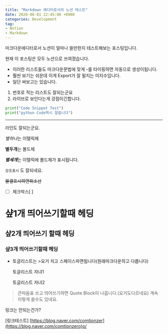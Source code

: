 ```yaml
---
title: "Markdown 에디터로서의 노션 테스트"
date: 2020-06-01 22:45:00 +0900
categories: Development
tag: 
- Notion
- Markdown 
---
```




마크다운에디터로서 노션이 얼마나 쓸만한지 테스트해보는 포스팅입니다.

현재 이 포스팅은 모두 노션으로 쓰여졌습니다.

- 이러한 리스트들도 마크다운문법에 맞게 -를 타이핑하면 자동으로 생성이됩니다.
- 훨씬 보기는 쉬운데 이게 Export가 잘 될지는 미지수입니다.
- 일단 써보고는 있습니다.

1. 번호로 적는 리스트도 잘되는군요
2. 라이브로 보인다는게 강점이긴합니다. 

```python
print("Code Snippet Test")
print("python Code역시 잘됩니다")
```

---

라인도 잘되는군요.

*별하나*는 이탤릭체

**별두개**는 볼드체

***별세개***는 이탤릭에 볼드체가 표시됩니다.

`강조표시` 도 잘되네요.

~~물결표시하면취소선~~

- [ ]  체크박스[ ]

# 샾1개 띄어쓰기할때 헤딩

## 샾2개 띄어쓰기 할때 헤딩

### 샾3개 띄어쓰기할때 헤딩

- 토글리스트는 >요거 치고 스페이스파면됩니다(원래마크다운하고 다릅니다)

    토글리스트 자녀1

    토글리스트 자녀2

> 큰따옴표 쓰고 띄어쓰기하면 Quote Block이 나옵니다.(요거도다르네요)
계속 이렇게 쓸수도 있네요.

링크는 안되는건가? 

[링크테스트] [https://blog.naver.com/comtionzer](https://blog.naver.com/comtionzero)o/

